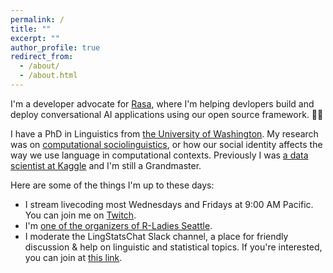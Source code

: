 ```yaml
---
permalink: /
title: ""
excerpt: ""
author_profile: true
redirect_from: 
  - /about/
  - /about.html
---
```

I'm a developer advocate for [Rasa](https://rasa.com/), where I'm helping devlopers build and deploy conversational AI applications using our open source framework. 🤖💬

I have a PhD in Linguistics from [the University of Washington](https://linguistics.washington.edu/). My research was on [computational sociolinguistics](https://makingnoiseandhearingthings.com/2017/06/13/what-is-computational-sociolinguistics-and-whos-doing-it/), or how our social identity affects the way we use language in computational contexts. Previously I was [a data scientist at Kaggle](https://www.kaggle.com/rtatman) and I'm still a Grandmaster. 

Here are some of the things I'm up to these days:
* I stream livecoding most Wednesdays and Fridays at 9:00 AM Pacific. You can join me on [Twitch](https://www.twitch.tv/rctatman). 
* I'm [one of the organizers of R-Ladies Seattle](https://www.meetup.com/rladies-seattle/).
* I moderate the LingStatsChat Slack channel, a place for friendly discussion & help on linguistic and statistical topics. If you're interested, you can join at [this link](https://lingstatschat-autoinvite.herokuapp.com/).
